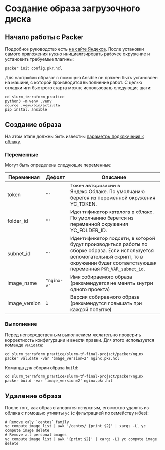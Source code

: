 # Создание образа загрузочного диска

## Начало работы с Packer

Подробное руководство есть [на сайте Яндекса](https://cloud.yandex.ru/ru/docs/tutorials/infrastructure-management/packer-quickstart). После установки самого приложения нужно инициализировать рабочее окружение и установить требуемые плагины:

    packer init config.pkr.hcl

Для настройки образов с помощью Ansible он должен быть установлен на машине, с которой производится выполнение работ. С целью отладки или быстрого старта можно использовать следующие шаги:

    cd slurm_terraform_practice
    python3 -m venv .venv
    source .venv/bin/activate
    pip install ansible

## Создание образа

На этом этапе должны быть известны [параметры подключения к облаку](/slurm-tf-final-project/PREPARE.md#параметры).

### Переменные

Могут быть определены следующие переменные:

|Переменная|Дефолт|Описание|
|---|---|---|
|token|`""`| Токен авторизации в Яндекс.Облаке. По умолчанию берется из переменной окружения YC_TOKEN.|
|folder_id|`""`| Идентификатор каталога в облаке. По умолчанию берется из переменной окружения YC_FOLDER_ID. |
|subnet_id|`""`| Идентификатор подсети, в которой будут производиться работы по сборке образа. Если используется вспомогательный скрипт, то в окружении будет соответствующая переменная `PKR_VAR_subnet_id`. |
|image_name|`"nginx-v"`| Имя собираемого образа (рекомендуется не менять внутри одного проекта) |
|image_version|`1`| Версия собираемого образа (рекомендутся повышать при каждой попытке) |


### Выполнение

Перед непосредственным выполнением желательно проверить корректность конфигурации и внести правки. Для этого используется команда `validate`:

    cd slurm_terraform_practice/slurm-tf-final-project/packer/nginx
    packer validate -var 'image_version=2' nginx.pkr.hcl

Команда для сборки образа `build`:

    cd slurm_terraform_practice/slurm-tf-final-project/packer/nginx
    packer build -var 'image_version=2' nginx.pkr.hcl

## Удаление образа

После того, как образ становится ненужным, его можно удалить из облака с помощью утилиты `yc` (с фильтрацией по семейству и без):

    # Remove only `centos` family
    yc compute image list | awk '/centos/ {print $2}' | xargs -L1 yc compute image delete
    # Remove all personal images
    yc compute image list | awk '{print $2}' | xargs -L1 yc compute image delete
